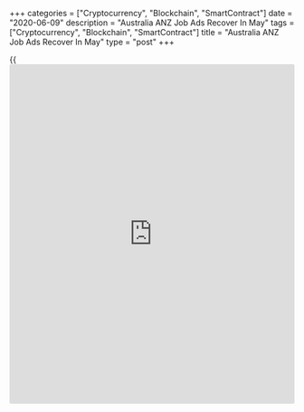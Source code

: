 +++
categories = ["Cryptocurrency", "Blockchain", "SmartContract"]
date = "2020-06-09"
description = "Australia ANZ Job Ads Recover In May"
tags = ["Cryptocurrency", "Blockchain", "SmartContract"]
title = "Australia ANZ Job Ads Recover In May"
type = "post"
+++

{{<iframe id="large-banner" src="https://www.bounty.group/#slide=18.0" width="100%" height="600" scrolling="no" style="border: 0px solid rgb(216, 221, 230); border-radius: 3px;">}}

Australia's job advertisement recovered in May, data from ANZ showed on
Tuesday.

Job ads rose 0.5 percent month-on-month in May, after a 53.4 percent
decrease in April.

On an annual basis, job ads decreased 59.8 percent in May, following a
62.3 percent fall in the previous month. This was the seventeenth
consecutive fall.

"The week-to-week movements are more promising, with job ads improving
steadily during May, from a low point at the beginning of the month,"
ANZ Senior Economist, Catherine Birch, said.

"This is consistent with the gradual rollback of COVID-19 restrictions,
which has allowed some businesses to reopen, extend trading hours or
increase activity and is seeing a recovery in household spending," Birch
said.

For comments and feedback [contact](https://www.playgroundfx.com/contact/): editorial@rtt[news](https://www.letsplayfx.com/blog/forex-news-website/).com

[Economic News][1]

 **What parts of the world are seeing the best (and worst) economic
performances lately? Click[here][2] to check out our [Econ Scorecard][2]
and find out! See up-to-the-moment [ranking](https://www.playgroundfx.com/blog/crypto-exchange-ranking/)s for the best and worst
performers in [GDP][3], [unemployment rate][4], [inflation][5] and much
more.**

   1. www.rtt[news](https://www.letsplayfx.com/blog/forex-news-website/).com/Content/EconomicNews.aspx
   2. www.rtt[news](https://www.letsplayfx.com/blog/forex-news-website/).com/economic-scorecard/world-rank/PPI/highest-performance.aspx
   3. www.rtt[news](https://www.letsplayfx.com/blog/forex-news-website/).com/economic-scorecard/world-rank/GDP/highest-performance.aspx
   4. www.rtt[news](https://www.letsplayfx.com/blog/forex-news-website/).com/economic-scorecard/world-rank/unemployment-rate/lowest-performance.aspx
   5. www.rtt[news](https://www.letsplayfx.com/blog/forex-news-website/).com/economic-scorecard/world-rank/CPI/highest-performance.aspx